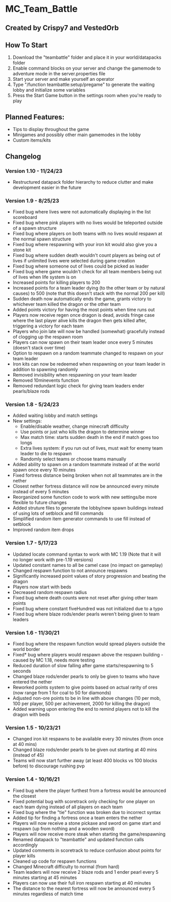 # MC_Team_Battle
## Created by Crispy7 and VestedOrb

## How To Start
1. Download the "teambattle" folder and place it in your world/datapacks folder
2. Enable command blocks on your server and change the gamemode to adventure mode in the server.properties file
3. Start your server and make yourself an operator
4. Type "/function teambattle:setup/pregame" to generate the waiting lobby and initialize some variables
5. Press the Start Game button in the settings room when you're ready to play

## Planned Features:
   - Tips to display throughout the game
   - Minigames and possibly other main gamemodes in the lobby
   - Custom items/kits

## Changelog

### Version 1.10 - 11/24/23
   - Restructured datapack folder hierarchy to reduce clutter and make development easier in the future

### Version 1.9 - 8/25/23
   - Fixed bug where lives were not automatically displaying in the list scoreboard
   - Fixed bug where pink players with no lives would be teleported outside of a spawn structure
   - Fixed bug where players on both teams with no lives would respawn at the normal spawn structure
   - Fixed bug where respawning with your iron kit would also give you a stone kit
   - Fixed bug where sudden death wouldn't count players as being out of lives if unlimited lives were selected during game creation
   - Fixed bug where someone out of lives could be picked as leader
   - Fixed bug where game wouldn't check for all team members being out of lives when life system is on
   - Increased points for killing players to 200
   - Increased points for a team leader dying (to the other team or by natural causes) to 500 (note that this doesn't stack with the normal 200 per kill)
   - Sudden death now automatically ends the game, grants victory to whichever team killed the dragon or the other team
   - Added points victory for having the most points when time runs out
   - Players now receive regen once dragon is dead, avoids fringe case where the last player alive kills the dragon then gets killed after, triggering a victory for each team
   - Players who join late will now be handled (somewhat) gracefully instead of clogging up the respawn room
   - Players can now spawn on their team leader once every 5 minutes (doesn't stack over time)
   - Option to respawn on a random teammate changed to respawn on your team leader
   - Iron kits can now be redeemed when respawning on your team leader in addition to spawning randomly
   - Removed invisibility when respawning on your team leader
   - Removed 10minevents function
   - Removed redundant logic check for giving team leaders ender pearls/blaze rods

### Version 1.8 - 5/24/23
   - Added waiting lobby and match settings
   - New settings:
       - Enable/disable weather, change minecraft difficulty
       - Use points or just who kills the dragon to determine winner
       - Max match time: starts sudden death in the end if match goes too longs
       - Extra lives system: if you run out of lives, must wait for enemy team leader to die to respawn
       - Randomly select teams or choose teams manually
   - Added ability to spawn on a random teammate instead of at the world spawn once every 10 minutes
   - Fixed fortress distance being broken when not all teammates are in the nether
   - Closest nether fortress distance will now be announced every minute instead of every 5 minutes
   - Reorganized some function code to work with new settings/be more flexible to future changes
   - Added struture files to generate the lobby/new spawn buildings instead of using lots of setblock and fill commands
   - Simplified random item generator commands to use fill instead of setblock
   - Improved random item drops


### Version 1.7 - 5/17/23
   - Updated locate command syntax to work with MC 1.19 (Note that it will no longer work with pre-1.19 versions)
   - Updated constant names to all be camel case (no impact on gameplay)
   - Changed respawn function to not announce respawns
   - Significantly increased point values of story progression and beating the dragon
   - Players now start with beds
   - Decreased random respawn radius
   - Fixed bug where death counts were not reset after giving other team points
   - Fixed bug where constant fiveHundred was not initialized due to a typo
   - Fixed bug where blaze rods/ender pearls weren't being given to team leaders

### Version 1.6 - 11/30/21
   - Fixed bug where the respawn function would spread players outside the world border
   - Fixed* bug where players would respawn above the respawn building - caused by MC 1.18, needs more testing
   - Reduced duration of slow falling after game starts/respawning to 5 seconds
   - Changed blaze rods/ender pearls to only be given to teams who have entered the nether
   - Reworked points system to give points based on actual rarity of ores (now range from 1 for coal to 50 for diamonds)
   - Adjusted non-ore points to be in line with above changes (10 per mob, 100 per player, 500 per achievement, 2000 for killing the dragon)
   - Added warning upon entering the end to remind players not to kill the dragon with beds

### Version 1.5 - 10/23/21
   - Changed iron kit respawns to be available every 30 minutes (from once at 40 mins)
   - Changed blaze rods/ender pearls to be given out starting at 40 mins (instead of 45)
   - Teams will now start further away (at least 400 blocks vs 100 blocks before) to discourage rushing pvp

### Version 1.4 - 10/16/21
   - Fixed bug where the player furthest from a fortress would be announced the closest
   - Fixed potential bug with scoretrack only checking for one player on each team dying instead of all players on each team
   - Fixed bug where the "tie" function was broken due to incorrect syntax
   - Added tip for finding a fortress once a team enters the nether
   - Players will now receive a stone pickaxe and sword on game start and respawn (up from nothing and a wooden sword)
   - Players will now receive more steak when starting the game/respawning
   - Renamed datapack to "teambattle" and updated function calls accordingly
   - Updated comments in scoretrack to reduce confusion about points for player kills
   - Cleaned up code for respawn functions
   - Changed Minecraft difficulty to normal (from hard)
   - Team leaders will now receive 2 blaze rods and 1 ender pearl every 5 minutes starting at 45 minutes
   - Players can now use their full iron respawn starting at 40 minutes
   - The distance to the nearest fortress will now be announced every 5 minutes regardless of match time
